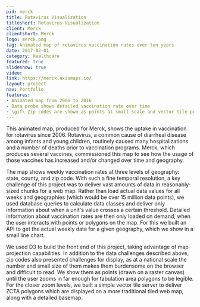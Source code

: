 ```yaml
---
pid: merck
title: Rotavirus Visualization
titleshort: Rotavirus Visualization
client: Merck
clientshort: Merck
logo: merck.png
tag: Animated map of rotavirus vaccination rates over ten years
date: 2017-02-01
category: Healthcare
featured: true
slideshow: true
video: 
link: https://merck.axismaps.io/
layout: project
nav: Portfolio
features:
- Animated map from 2006 to 2016
- Data probe shows detailed vaccination rate over time
- \gif\ Zip codes are shown as points at small scale and vector tile polygons at large scale
---
```


This animated map, produced for Merck, shows the uptake in vaccination for rotavirus since 2006. Rotavirus, a common cause of diarrheal disease among infants and young children, routinely caused many hospitalizations and a number of deaths prior to vaccination programs. Merck, which produces several vaccines, commissioned this map to see how the usage of those vaccines has increased and/or changed over time and geography.

The map shows weekly vaccination rates at three levels of geography: state, county, and zip code. With such a fine temporal resolution, a key challenge of this project was to deliver vast amounts of data in reasonably-sized chunks for a web map. Rather than load actual data values for all weeks and geographies (which would be over 15 million data points), we used database queries to calculate data classes and deliver only information about when a unit's value crosses a certain threshold. Detailed information about vaccination rates are then only loaded on demand, when the user interacts with points or polygons on the map. For this we built an API to get the actual weekly data for a given geography, which we show in a small line chart.

We used D3 to build the front end of this project, taking advantage of map projection capabilities. In addition to the data challenges described above, zip codes also presented challenges for display, as at a national scale the number and small size of them makes them burdensome on the browser and difficult to read. We show them as points (drawn on a raster canvas) until the user zooms in far enough for tabulation area polygons to be legible. For the closer zoom levels, we built a simple vector tile server to deliver ZCTA polygons which are displayed on a more traditional tiled web map, along with a detailed basemap.